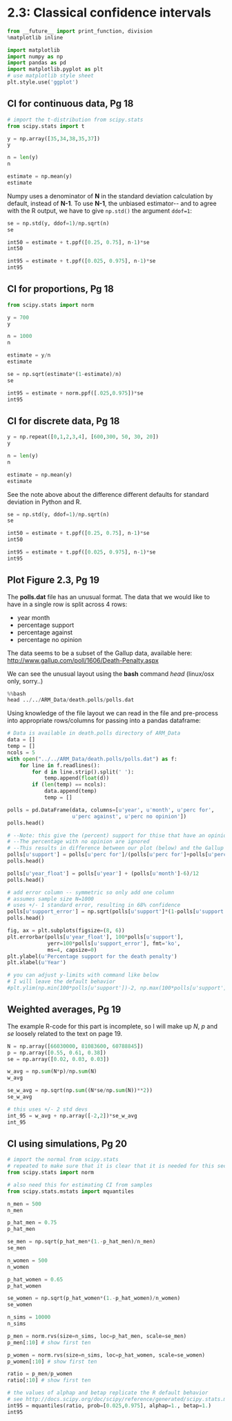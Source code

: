 # 2.3: Classical confidence intervals

```python
from __future__ import print_function, division
%matplotlib inline

import matplotlib
import numpy as np
import pandas as pd
import matplotlib.pyplot as plt
# use matplotlib style sheet
plt.style.use('ggplot')
```

## CI for continuous data, Pg 18

```python
# import the t-distribution from scipy.stats
from scipy.stats import t
```

```python
y = np.array([35,34,38,35,37])
y
```

```python
n = len(y)
n
```

```python
estimate = np.mean(y)
estimate
```

Numpy uses a denominator of **N** in the standard deviation calculation by
default, instead of **N-1**. To use **N-1**, the unbiased estimator-- and to
agree with the R output, we have to give `np.std()` the argument `ddof=1`:

```python
se = np.std(y, ddof=1)/np.sqrt(n)
se
```

```python
int50 = estimate + t.ppf([0.25, 0.75], n-1)*se
int50
```

```python
int95 = estimate + t.ppf([0.025, 0.975], n-1)*se
int95
```

## CI for proportions, Pg 18

```python
from scipy.stats import norm
```

```python
y = 700
y
```

```python
n = 1000
n
```

```python
estimate = y/n
estimate
```

```python
se = np.sqrt(estimate*(1-estimate)/n)
se
```

```python
int95 = estimate + norm.ppf([.025,0.975])*se
int95
```

## CI for discrete data, Pg 18

```python
y = np.repeat([0,1,2,3,4], [600,300, 50, 30, 20])
y
```

```python
n = len(y)
n
```

```python
estimate = np.mean(y)
estimate
```

See the note above about the difference different defaults for standard
deviation in Python and R.

```python
se = np.std(y, ddof=1)/np.sqrt(n)
se
```

```python
int50 = estimate + t.ppf([0.25, 0.75], n-1)*se
int50
```

```python
int95 = estimate + t.ppf([0.025, 0.975], n-1)*se
int95
```

## Plot Figure 2.3, Pg 19

The **polls.dat** file has an unusual format. The data that we would like to
have in a single row is split across 4 rows:

* year month
* percentage support
* percentage against
* percentage no opinion

The data seems to be a subset of the Gallup data, available here:
http://www.gallup.com/poll/1606/Death-Penalty.aspx

We can see the unusual layout using the **bash** command *head* (linux/osx only,
sorry..)

```python
%%bash
head ../../ARM_Data/death.polls/polls.dat
```

Using knowledge of the file layout we can read in the file and pre-process into
appropriate rows/columns for passing into a pandas dataframe:

```python
# Data is available in death.polls directory of ARM_Data
data = []
temp = []
ncols = 5
with open("../../ARM_Data/death.polls/polls.dat") as f:
    for line in f.readlines():
        for d in line.strip().split(' '):
            temp.append(float(d))
        if (len(temp) == ncols):
            data.append(temp)
            temp = []

polls = pd.DataFrame(data, columns=[u'year', u'month', u'perc for', 
                     u'perc against', u'perc no opinion'])
polls.head()
```

```python
# --Note: this give the (percent) support for thise that have an opinion
# --The percentage with no opinion are ignored
# --This results in difference between our plot (below) and the Gallup plot (link above)
polls[u'support'] = polls[u'perc for']/(polls[u'perc for']+polls[u'perc against'])
polls.head()
```

```python
polls[u'year_float'] = polls[u'year'] + (polls[u'month']-6)/12
polls.head()
```

```python
# add error column -- symmetric so only add one column
# assumes sample size N=1000
# uses +/- 1 standard error, resulting in 68% confidence
polls[u'support_error'] = np.sqrt(polls[u'support']*(1-polls[u'support'])/1000)
polls.head()
```

```python
fig, ax = plt.subplots(figsize=(8, 6))
plt.errorbar(polls[u'year_float'], 100*polls[u'support'],
             yerr=100*polls[u'support_error'], fmt='ko',
             ms=4, capsize=0)
plt.ylabel(u'Percentage support for the death penalty')
plt.xlabel(u'Year')

# you can adjust y-limits with command like below
# I will leave the default behavior
#plt.ylim(np.min(100*polls[u'support'])-2, np.max(100*polls[u'support']+2))
```

## Weighted averages, Pg 19

The example R-code for this part is incomplete, so I will make up *N*, *p* and
*se* loosely related to the text on page 19.

```python
N = np.array([66030000, 81083600, 60788845])
p = np.array([0.55, 0.61, 0.38])
se = np.array([0.02, 0.03, 0.03])
```

```python
w_avg = np.sum(N*p)/np.sum(N)
w_avg
```

```python
se_w_avg = np.sqrt(np.sum((N*se/np.sum(N))**2))
se_w_avg
```

```python
# this uses +/- 2 std devs
int_95 = w_avg + np.array([-2,2])*se_w_avg
int_95
```

## CI using simulations, Pg 20

```python
# import the normal from scipy.stats
# repeated to make sure that it is clear that it is needed for this section
from scipy.stats import norm

# also need this for estimating CI from samples
from scipy.stats.mstats import mquantiles
```

```python
n_men = 500
n_men
```

```python
p_hat_men = 0.75
p_hat_men
```

```python
se_men = np.sqrt(p_hat_men*(1.-p_hat_men)/n_men)
se_men
```

```python
n_women = 500
n_women
```

```python
p_hat_women = 0.65
p_hat_women
```

```python
se_women = np.sqrt(p_hat_women*(1.-p_hat_women)/n_women)
se_women
```

```python
n_sims = 10000
n_sims
```

```python
p_men = norm.rvs(size=n_sims, loc=p_hat_men, scale=se_men)
p_men[:10] # show first ten
```

```python
p_women = norm.rvs(size=n_sims, loc=p_hat_women, scale=se_women)
p_women[:10] # show first ten
```

```python
ratio = p_men/p_women
ratio[:10] # show first ten
```

```python
# the values of alphap and betap replicate the R default behavior
# see http://docs.scipy.org/doc/scipy/reference/generated/scipy.stats.mstats.mquantiles.html
int95 = mquantiles(ratio, prob=[0.025,0.975], alphap=1., betap=1.)
int95
```

